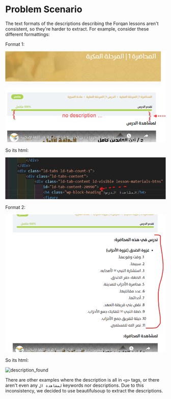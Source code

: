 # Problem Scenario

The text formats of the descriptions describing the Forqan lessons aren't consistent, so they're harder to extract. For example, consider these different formattings:

Format 1:

![no_description_for_video](image.png)

So its html:

![alt no_description_for_video](image-1.png)

Format 2:

![description_found](image-2.png)

So its html:

![![description_found](image-2.png)
](image-3.png)

There are other examples where the description is all in `<p>` tags, or there aren't even any `لمشاهدة ال` keywords nor descriptions. Due to this inconsistency, we decided to use beautifulsoup to extract the descriptions.

